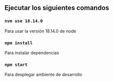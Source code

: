 ## Ejecutar los siguientes comandos 

### `nvm use 18.14.0`

Para usar la versión 18.14.0 de node 

### `npm install`

Para instalar dependencias 
### `npm start`

Para desplegar ambiente de desarrollo 

